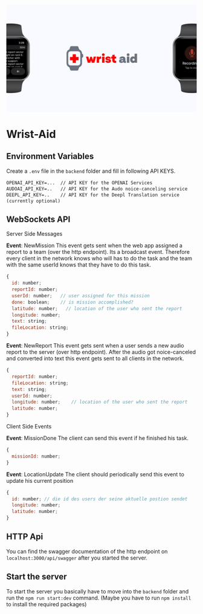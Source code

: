 <img src="./docs/header.jpeg" alt="logo" />

# Wrist-Aid

## Environment Variables

Create a `.env` file in the `backend` folder and fill in following API KEYS.

```
OPENAI_API_KEY=...  // API KEY for the OPENAI Services
AUDOAI_API_KEY=..   // API KEY for the Audo noice-canceling service
DEEPL_API_KEY=..    // API KEY for the Deepl Translation service (currently optional)
```

## WebSockets API

Server Side Messages

**Event**: NewMission
This event gets sent when the web app assigned a report to a team (over the http endpoint). Its a broadcast event. Therefore every client in the network
knows who will has to do the task and the team with the same userId knows that they have to do this task.

```javascript
{ 
  id: number;
  reportId: number;
  userId: number;   // user assigned for this mission
  done: boolean;    // is mission accomplished?
  latitude: number;   // location of the user who sent the report
  longitude: number;
  text: string;
  fileLocation: string;
}
```
**Event**: NewReport
This event gets sent when a user sends a new audio report to the server (over http endpoint). After the audio got noice-canceled and converted into text
this event gets sent to all clients in the network.

```javascript
{
  reportId: number;
  fileLocation: string;
  text: string;
  userId: number;
  longitude: number;    // location of the user who sent the report
  latitude: number;
}
```

Client Side Events

**Event**: MissionDone
The client can send this event if he finished his task.

```javascript
{
  missionId: number;
}
```

**Event**: LocationUpdate
The client should periodically send this event to update his current position

```javascript
{
  id: number; // die id des users der seine aktuelle postion sendet
  longitude: number;
  latitude: number;
}
```

## HTTP Api

You can find the swagger documentation of the http endpoint on `localhost:3000/api/swagger` after you started the server.

## Start the server

To start the server you basically have to move into the `backend` folder and run the `npm run start:dev` command. (Maybe you have to run `npm install` to install the required packages)
